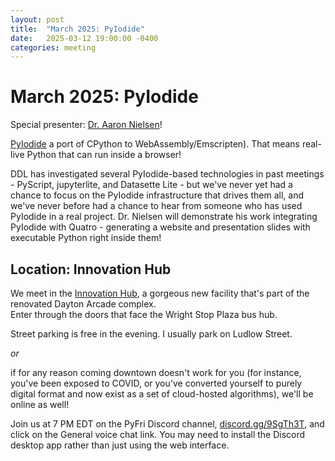 ```yaml
---
layout: post
title:  "March 2025: PyIodide" 
date:   2025-03-12 19:00:00 -0400
categories: meeting
---
```


# March 2025: PyIodide 

Special presenter: [Dr. Aaron Nielsen](https://www.afit.edu/bios/bio.cfm?facID=818)!

[PyIodide](https://pyodide.org/en/stable/) a port of CPython to WebAssembly/Emscripten).
That means real-live Python that can run inside a browser!

DDL has investigated several PyIodide-based technologies in past 
meetings - PyScript, jupyterlite, and Datasette Lite - but we've 
never yet had a chance to focus on the PyIodide infrastructure that 
drives them all, and we've never before had a chance to hear from someone 
who has used PyIodide in a real project.  Dr. Nielsen will demonstrate 
his work integrating PyIodide with Quatro - generating a website and 
presentation slides with executable Python right inside them!

## Location: Innovation Hub 

We meet in the [Innovation Hub](https://www.thehubdayton.com/), 
a gorgeous new facility that's part of the renovated Dayton Arcade complex.  
Enter through the doors that face the Wright Stop Plaza bus hub.

Street parking is free in the evening.  I usually park on Ludlow Street.

*or* 

if for any reason coming downtown doesn't work for you (for instance, 
you've been exposed to COVID, or you've converted yourself to purely 
digital format and now exist as 
a set of cloud-hosted algorithms), we'll be online as well!  

Join us at 7 PM EDT on the PyFri Discord channel, [discord.gg/9SgTh3T](https://discord.gg/9SgTh3T), and click on the 
General voice chat link.  You may need to install the Discord desktop app rather than just using 
the web interface.

